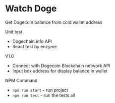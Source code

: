 # Watch Doge

Get Dogecoin balance from cold wallet address

Unit test
 - Dogechain.info API
 - React test by enzyme 

V1.0
 - Connect with Dogecoin Blockchain network API
 - Input box address for display balance in wallet

NPM Command
* `npm run start` - run project
* `npm run test` - run the tests all